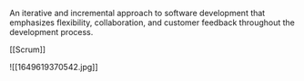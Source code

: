 An iterative and incremental approach to software development that emphasizes flexibility, collaboration, and customer feedback throughout the development process.

[[Scrum]]


![[1649619370542.jpg]]